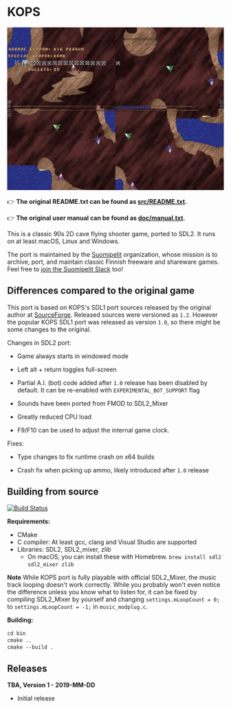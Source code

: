 KOPS
====

![KOPS Gameplay](https://github.com/suomipelit/suomipelit.github.io/blob/master/pngs/kops.png)

:point_right: **The original README.txt can be found as
[src/README.txt](./src/README.txt).**

:point_right: **The original user manual can be found as
[doc/manual.txt](./doc/manual.txt).**

This is a classic 90s 2D cave flying shooter game, ported to SDL2. It
runs on at least macOS, Linux and Windows.

The port is maintained by the [Suomipelit][suomipelit-gh]
organization, whose mission is to archive, port, and maintain classic
Finnish freeware and shareware games.  Feel free to [join the
Suomipelit Slack][suomipelit-slack] too!

Differences compared to the original game
-----------------------------------------

This port is based on KOPS's SDL1 port sources released by the original
author at
[SourceForge](https://sourceforge.net/projects/kops/). Released
sources were versioned as `1.2`. However the popular KOPS SDL1 port was
released as version `1.0`, so there might be some changes to the original.

Changes in SDL2 port:

- Game always starts in windowed mode

- Left alt + return toggles full-screen

- Partial A.I. (bot) code added after `1.0` release has been disabled by
  default. It can be re-enabled with `EXPERIMENTAL_BOT_SUPPORT` flag

- Sounds have been ported from FMOD to SDL2_Mixer

- Greatly reduced CPU load

- F9/F10 can be used to adjust the internal game clock.

Fixes:

- Type changes to fix runtime crash on x64 builds

- Crash fix when picking up ammo, likely introduced after `1.0` release

Building from source
--------------------

[![Build
Status](https://travis-ci.org/suomipelit/kops.svg?branch=master)](https://travis-ci.org/suomipelit/kops)

**Requirements:**

- CMake
- C compiler: At least gcc, clang and Visual Studio are supported
- Libraries: SDL2, SDL2_mixer, zlib
  - On macOS, you can install these with Homebrew. `brew install sdl2
    sdl2_mixer zlib`

**Note** While KOPS port is fully playable with official SDL2_Mixer,
the music track looping doesn't work correctly. While you probably
won't even notice the difference unless you know what to listen for,
it can be fixed by compiling SDL2_Mixer by yourself and changing
`settings.mLoopCount = 0;` to `settings.mLoopCount = -1;` in
`music_modplug.c`.

**Building:**

```shell
cd bin
cmake ..
cmake --build .
```

Releases
--------

**TBA, Version 1 - 2019-MM-DD**

- Initial release

[suomipelit-gh]: https://github.com/suomipelit
[suomipelit-slack]: https://join.slack.com/t/suomipelit/shared_invite/enQtNDg1ODkwODU4MTE4LWExY2Q3Mjc0ODg3OTY3ZjlmYThkZDRlMDBjZWUwM2I4NWZlZTFkMWI4YjM1OTM1ODQ4NGQ1NGFiNjQ5MjY0NzM
